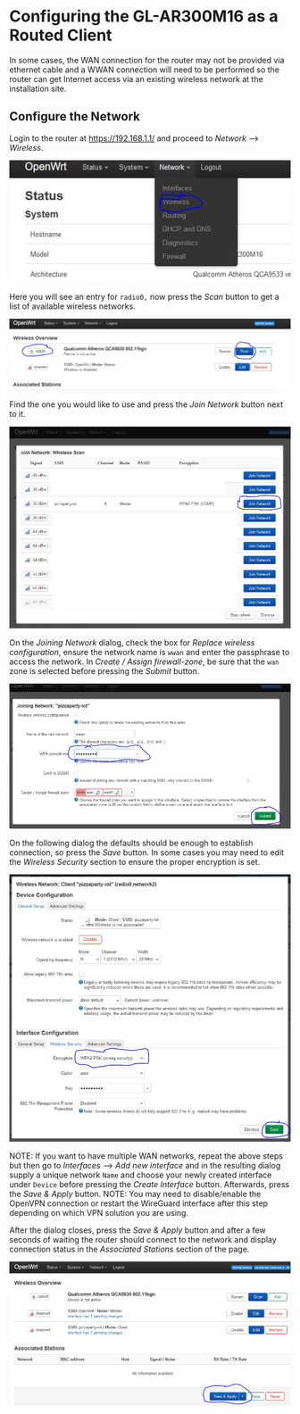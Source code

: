 # Configuring the GL-AR300M16 as a Routed Client

In some cases, the WAN connection for the router may not be provided via ethernet cable and a WWAN connection will need to be performed so the router can get Internet access via an existing wireless network at the installation site.

## Configure the Network

Login to the router at <https://192.168.1.1/> and proceed to *Network* --> *Wireless*. 

![Go to wireless settings](1-gl-ar300m16-routed-client/1-gl-ar300m16-routed-client-01.jpg)

Here you will see an entry for `radio0,` now press the *Scan* button to get a list of available wireless networks. 

![scan for networks](1-gl-ar300m16-routed-client/1-gl-ar300m16-routed-client-02.jpg)

Find the one you would like to use and press the *Join Network* button next to it.

![select a network](1-gl-ar300m16-routed-client/1-gl-ar300m16-routed-client-03.jpg)

On the *Joining Network* dialog, check the box for *Replace wireless configuration*, ensure the network name is `wwan` and enter the passphrase to access the network. In *Create / Assign firewall-zone*, be sure that the `wan` zone is selected before pressing the *Submit* button. 

![join the network network](1-gl-ar300m16-routed-client/1-gl-ar300m16-routed-client-04.jpg)

On the following dialog the defaults should be enough to establish connection, so press the *Save* button. In some cases you may need to edit the *Wireless Security* section to ensure the proper encryption is set.  

![save the network](1-gl-ar300m16-routed-client/1-gl-ar300m16-routed-client-05.jpg)

NOTE: If you want to have multiple WAN networks, repeat the above steps but then go to *Interfaces* --> *Add new interface* and in the resulting dialog supply a unique network `Name` and choose your newly created interface under `Device` before pressing the *Create Interface* button. Afterwards, press the *Save & Apply* button. NOTE: You may need to disable/enable the OpenVPN connection or restart the WireGuard interface after this step depending on which VPN solution you are using.

After the dialog closes, press the *Save & Apply* button and after a few seconds of waiting the router should connect to the network and display connection status in the *Associated Stations* section of the page.

![apply changes](1-gl-ar300m16-routed-client/1-gl-ar300m16-routed-client-06.jpg)